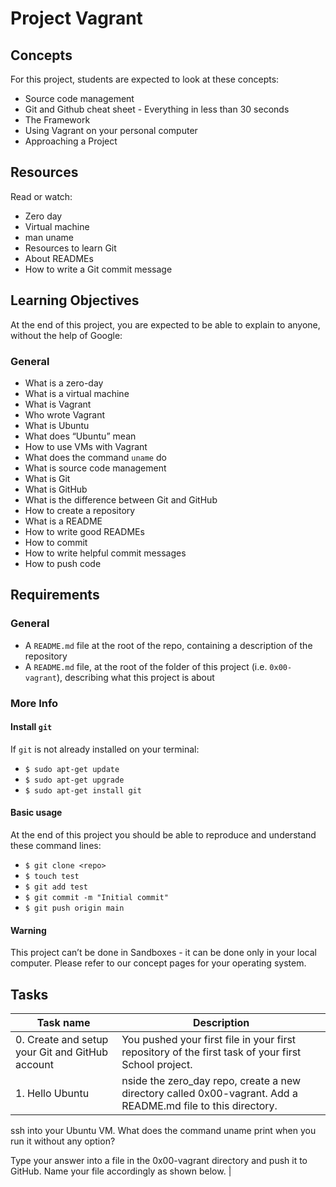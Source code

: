 # Project Vagrant

## Concepts

For this project, students are expected to look at these concepts:

* Source code management
* Git and Github cheat sheet - Everything in less than 30 seconds
* The Framework
* Using Vagrant on your personal computer
* Approaching a Project

## Resources

Read or watch:

* Zero day
* Virtual machine
* man uname
* Resources to learn Git
* About READMEs
* How to write a Git commit message

## Learning Objectives

At the end of this project, you are expected to be able to explain to anyone, without the help of Google:

### General

* What is a zero-day
* What is a virtual machine
* What is Vagrant
* Who wrote Vagrant
* What is Ubuntu
* What does “Ubuntu” mean
* How to use VMs with Vagrant
* What does the command `uname` do
* What is source code management
* What is Git
* What is GitHub
* What is the difference between Git and GitHub
* How to create a repository
* What is a README
* How to write good READMEs
* How to commit
* How to write helpful commit messages
* How to push code

## Requirements

### General

* A `README.md` file at the root of the repo, containing a description of the repository
* A `README.md` file, at the root of the folder of this project (i.e. `0x00-vagrant`), describing what this project is about

### More Info

#### Install `git`

If `git` is not already installed on your terminal:

* `$ sudo apt-get update`
* `$ sudo apt-get upgrade`
* `$ sudo apt-get install git`

#### Basic usage

At the end of this project you should be able to reproduce and understand these command lines:

* `$ git clone <repo>`
* `$ touch test`
* `$ git add test`
* `$ git commit -m "Initial commit"`
* `$ git push origin main`

#### Warning

This project can’t be done in Sandboxes - it can be done only in your local computer. Please refer to our concept pages for your operating system.

## Tasks

| Task name | Description |
| --- | --- |
|0. Create and setup your Git and GitHub account | You pushed your first file in your first repository of the first task of your first School project. |
|1. Hello Ubuntu | nside the zero_day repo, create a new directory called 0x00-vagrant. Add a README.md file to this directory.

ssh into your Ubuntu VM. What does the command uname print when you run it without any option?

Type your answer into a file in the 0x00-vagrant directory and push it to GitHub. Name your file accordingly as shown below. |

